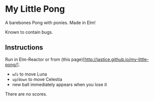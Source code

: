 # My Little Pong

A barebones Pong with ponies. Made in Elm!

Known to contain bugs.

## Instructions

Run in Elm-Reactor or from (this page)[http://jastice.github.io/my-little-pong/].

* `w`/`s` to move Luna
* `up`/`down` to move Celestia
* new ball immediately appears when you lose it

There are no scores.